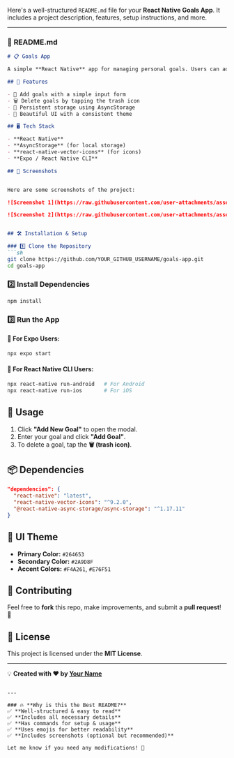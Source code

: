 Here's a well-structured `README.md` file for your **React Native Goals App**. It includes a project description, features, setup instructions, and more.  

---

### 📌 **README.md**  

```md
# 📋 Goals App

A simple **React Native** app for managing personal goals. Users can add, delete, and persist goals using **AsyncStorage**.

## 🚀 Features

- 📌 Add goals with a simple input form
- 🗑️ Delete goals by tapping the trash icon
- 🔄 Persistent storage using AsyncStorage
- 🎨 Beautiful UI with a consistent theme

## 🖥️ Tech Stack

- **React Native**
- **AsyncStorage** (for local storage)
- **react-native-vector-icons** (for icons)
- **Expo / React Native CLI**

## 📸 Screenshots


Here are some screenshots of the project:

![Screenshot 1](https://raw.githubusercontent.com/user-attachments/assets/b7c1dd9f-66e3-4f32-a082-079670d1812c)

![Screenshot 2](https://raw.githubusercontent.com/user-attachments/assets/b7c1dd9f-66e3-4f32-a082-079670d1812c)


## 🛠️ Installation & Setup

### 1️⃣ Clone the Repository
```sh
git clone https://github.com/YOUR_GITHUB_USERNAME/goals-app.git
cd goals-app
```

### 2️⃣ Install Dependencies
```sh
npm install
```

### 3️⃣ Run the App

#### 🔹 For Expo Users:
```sh
npx expo start
```

#### 🔹 For React Native CLI Users:
```sh
npx react-native run-android   # For Android
npx react-native run-ios       # For iOS
```

## 📝 Usage

1. Click **"Add New Goal"** to open the modal.
2. Enter your goal and click **"Add Goal"**.
3. To delete a goal, tap the **🗑️ (trash icon)**.

## 📦 Dependencies

```json
"dependencies": {
  "react-native": "latest",
  "react-native-vector-icons": "^9.2.0",
  "@react-native-async-storage/async-storage": "^1.17.11"
}
```

## 🎨 UI Theme

- **Primary Color:** `#264653`
- **Secondary Color:** `#2A9D8F`
- **Accent Colors:** `#F4A261`, `#E76F51`

## 🤝 Contributing

Feel free to **fork** this repo, make improvements, and submit a **pull request**! 🚀

## 📜 License

This project is licensed under the **MIT License**.

---

💡 **Created with ❤️ by [Your Name](https://github.com/suyogshejal2004)**  
```

---

### 🔥 **Why is this the Best README?**
✅ **Well-structured & easy to read**  
✅ **Includes all necessary details**  
✅ **Has commands for setup & usage**  
✅ **Uses emojis for better readability**  
✅ **Includes screenshots (optional but recommended)**  

Let me know if you need any modifications! 🚀

